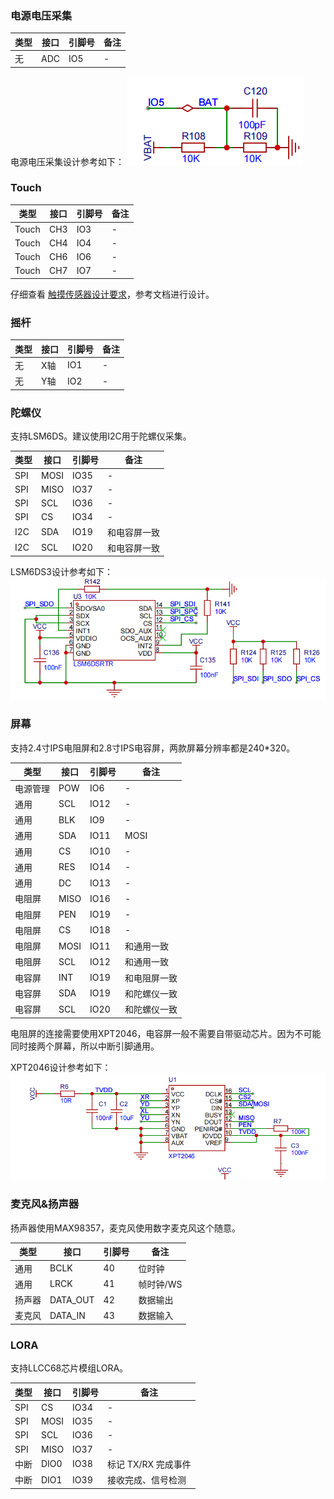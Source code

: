 ### 电源电压采集

|类型|接口|引脚号|备注|
|---|---|---|---|
|无|ADC|IO5|-|

电源电压采集设计参考如下：
![电源电压采集设计参考](./png/image3.png)

### Touch

|类型|接口|引脚号|备注|
|---|---|---|---|
|Touch|CH3|IO3|-|
|Touch|CH4|IO4|-|
|Touch|CH6|IO6|-|
|Touch|CH7|IO7|-|

仔细查看 [触摸传感器设计要求](https://docs.espressif.com/projects/esp-hardware-design-guidelines/zh_CN/latest/esp32s3/pcb-layout-design.html#id8)，参考文档进行设计。

### 摇杆

|类型|接口|引脚号|备注|
|---|---|---|---|
|无|X轴|IO1|-|
|无|Y轴|IO2|-|

### 陀螺仪

支持LSM6DS。建议使用I2C用于陀螺仪采集。

|类型|接口|引脚号|备注|
|---|---|---|---|
|SPI|MOSI|IO35|-|
|SPI|MISO|IO37|-|
|SPI|SCL|IO36|-|
|SPI|CS|IO34|-|
|I2C|SDA|IO19|和电容屏一致|
|I2C|SCL|IO20|和电容屏一致|

LSM6DS3设计参考如下：
![LSM6DS3设计](./png/image2.png)

### 屏幕

支持2.4寸IPS电阻屏和2.8寸IPS电容屏，两款屏幕分辨率都是240*320。

|类型|接口|引脚号|备注|
|---|---|---|---|
|电源管理|POW|IO6|-|
|通用|SCL|IO12|-|
|通用|BLK|IO9|-|
|通用|SDA|IO11|MOSI|
|通用|CS|IO10|-|
|通用|RES|IO14|-|
|通用|DC|IO13|-|
|电阻屏|MISO|IO16|-|
|电阻屏|PEN|IO19|-|
|电阻屏|CS|IO18|-|
|电阻屏|MOSI|IO11|和通用一致|
|电阻屏|SCL|IO12|和通用一致|
|电容屏|INT|IO19|和电阻屏一致|
|电容屏|SDA|IO19|和陀螺仪一致|
|电容屏|SCL|IO20|和陀螺仪一致|

电阻屏的连接需要使用XPT2046，电容屏一般不需要自带驱动芯片。因为不可能同时接两个屏幕，所以中断引脚通用。

XPT2046设计参考如下：
![XPT2046设计参考](./png/image4.png)


### 麦克风&扬声器

扬声器使用MAX98357，麦克风使用数字麦克风这个随意。

|类型|接口|引脚号|备注|
|---|---|---|---|
|通用|BCLK|40|位时钟|
|通用|LRCK|41|帧时钟/WS|
|扬声器|DATA_OUT|42|数据输出|
|麦克风|DATA_IN|43|数据输入|

### LORA

支持LLCC68芯片模组LORA。

|类型|接口|引脚号|备注|
|---|---|---|---|
|SPI|CS|IO34|-|
|SPI|MOSI|IO35|-|
|SPI|SCL|IO36|-|
|SPI|MISO|IO37|-|
|中断|DIO0|IO38|标记 TX/RX 完成事件|
|中断|DIO1|IO39|接收完成、信号检测|
